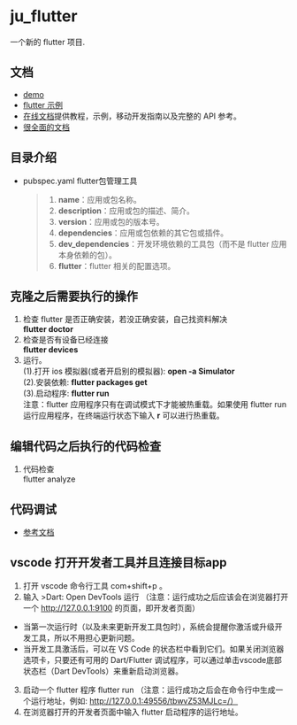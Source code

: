 # ju_flutter
一个新的 flutter 项目.

## 文档
- [demo](https://flutter.dev/docs/get-started/codelab)
- [flutter 示例](https://flutter.dev/docs/cookbook)
- [在线文档](https://flutter.dev/docs)提供教程，示例，移动开发指南以及完整的 API 参考。
- [很全面的文档](https://github.com/flutterchina/flutter-in-action/blob/master/docs/SUMMARY.md)

## 目录介绍
* pubspec.yaml flutter包管理工具
  > 1. **name**：应用或包名称。
  > 2. **description**：应用或包的描述、简介。
  > 3. **version**：应用或包的版本号。
  > 4. **dependencies**：应用或包依赖的其它包或插件。
  > 5. **dev_dependencies**：开发环境依赖的工具包（而不是 flutter 应用本身依赖的包）。
  > 6. **flutter**：flutter 相关的配置选项。

## 克隆之后需要执行的操作
1. 检查 flutter 是否正确安装，若没正确安装，自己找资料解决<br>
  **flutter doctor**
2. 检查是否有设备已经连接<br>
  **flutter devices**
3. 运行。<br>
  (1).打开 ios 模拟器(或者开启别的模拟器): **open -a Simulator**<br>
  (2).安装依赖: **flutter packages get**<br>
  (3).启动程序: **flutter run**<br>
  注意：flutter 应用程序只有在调试模式下才能被热重载。如果使用 flutter run 运行应用程序，在终端运行状态下输入 **r** 可以进行热重载。<br>

## 编辑代码之后执行的代码检查
1. 代码检查<br>
  flutter analyze<br>

## 代码调试
- [参考文档](https://github.com/flutterchina/flutter-in-action/blob/master/docs/chapter2/flutter_app_debug.md)

## vscode 打开开发者工具并且连接目标app
1. 打开 vscode 命令行工具 com+shift+p 。
2. 输入 >Dart: Open DevTools 运行 （注意：运行成功之后应该会在浏览器打开一个 http://127.0.0.1:9100 的页面，即开发者页面）<br>
  * 当第一次运行时（以及未来更新开发工具包时），系统会提醒你激活或升级开发工具，所以不用担心更新问题。
  * 当开发工具激活后，可以在 VS Code 的状态栏中看到它们。如果关闭浏览器选项卡，只要还有可用的 Dart/Flutter 调试程序，可以通过单击vscode底部状态栏（Dart DevTools）来重新启动浏览器。
3. 启动一个 flutter 程序 flutter run （注意：运行成功之后会在命令行中生成一个运行地址，例如: http://127.0.0.1:49556/tbwvZ53MJLc=/）
4. 在浏览器打开的开发者页面中输入 flutter 启动程序的运行地址。